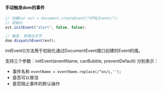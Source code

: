 #

#### 手动触发dom的事件

```js
// 创建var evt = document.createEvent("HTMLEvents");
// 初始化
evt.initEvent("alert", false, false);

// 触发, 即弹出文字
dom.dispatchEvent(evt);
```

initEvent()方法用于初始化通过DocumentEvent接口创建的Event的值。

支持三个参数：initEvent(eventName, canBubble, preventDefault)
分别表示：

* 事件名称   `eventName = eventName.replace(/^on/i,'');`
* 是否可以冒泡
* 是否阻止事件的默认操作